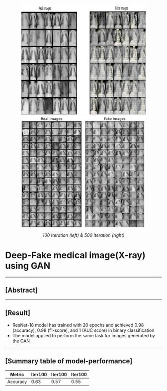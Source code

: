 <p float="left" align="center">
    <img src="iter100-2.png" width="400" height="355">
    <img src="iter500-2.png" width="400" height="360">
</p>
<p float="left" align="center">
    <em> 100 Iteration (left) & 500 Iteration (right) </em>
</p>

# Deep-Fake medical image(X-ray) using GAN


------------------------------------------------------

## [Abstract]

------------------------------------------------------
## [Result]

- ResNet-18 model has trained with 20 epochs and achieved 0.98 (accuracy), 0.98 (f1-score), and 1 (AUC score) in binary classification
- The model applied to perform the same task for images generated by the GAN

------------------------------------------------------
## [Summary table of model-performance]

| Metric    | Iter100  | Iter100 | Iter100  | 
|-----------|----------|---------|----------|
| Accuracy  | 0.63     | 0.57    | 0.55     | 


